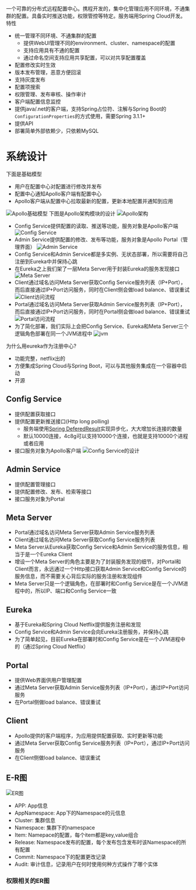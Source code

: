 一个可靠的分布式远程配置中心。携程开发的，集中化管理应用不同环境，不通集群的配置。具备实时推送功能，权限管控等特定。服务端用Spring Cloud开发。特性
- 统一管理不同环境、不通集群的配置
  - 提供WebUI管理不同的environment、cluster、namespace的配置
  - 支持应用具有不通的配置
  - 通过命名空间支持应用共享配置，可以对共享配置覆盖
- 配置修改实时生效
- 版本发布管理，恶意方便回滚
- 支持灰度发布
- 配置项搜索
- 权限管理、发布审核、操作审计
- 客户端配置信息监控
- 提供java/.net的客户端，支持Spring占位符、注解与Spring Boot的`ConfigurationProperties`的方式使用，需要Spring 3.1.1+
- 提供API
- 部署简单外部依赖少，只依赖MySQL

# 系统设计
下面是基础模型
- 用户在配置中心对配置进行修改并发布
- 配置中心通知Apollo客户端有配置中心
- Apollo客户端从配置中心拉取最新的配置，更新本地配置并通知到应用

![Apollo基础模型](pic/basic-architecture.png)
下图是Apollo架构模块的设计
![Apollo架构](pic/overall-architecture.png)
- Config Service提供配置的读取、推送等功能，服务对象是Apollo客户端
  ![Config Service](pic/config-service.png)
- Admin Service提供配置的修改、发布等功能，服务对象是Apollo Portal（管理界面）
  ![Admin Service](pic/admin-service.png)
- Config Service和Admin Service都是多实例、无状态部署，所以需要将自己注册到Eureka中并保持心跳
- 在Eureka之上我们架了一层Meta Server用于封装Eureka的服务发现接口
  ![Meta Server](pic/meta-server.png)
- Client通过域名访问Meta Server获取Config Service服务列表（IP+Port），而后直接通过IP+Port访问服务，同时在Client侧会做load balance、错误重试
  ![Client访问流程](pic/client-meta-config.png)
- Portal通过域名访问Meta Server获取Admin Service服务列表（IP+Port），而后直接通过IP+Port访问服务，同时在Portal侧会做load balance、错误重试
  ![Portal访问流程](pic/port-meta-admin.png)
- 为了简化部署，我们实际上会把Config Service、Eureka和Meta Server三个逻辑角色部署在同一个JVM进程中
  ![jvm](pic/config-eureka-meta.png)

为什么用eureka作为注册中心?
- 功能完整，netflix出的
- 方便集成Spring Cloud与Spring Boot，可以与其他服务集成在一个容器中启动
- 开源
## Config Service
- 提供配置获取接口
- 提供配置更新推送接口(Http long polling)
  - 服务端使用[Spring DeferedResult](http://docs.spring.io/spring/docs/current/javadoc-api/org/springframework/web/context/request/async/DeferredResult.html)实现异步化，大大增加长连接的数量
  - 默认10000连接，4c8g可以支持10000个连接，也就是支持10000个进程或者应用
- 接口服务对象为Apollo客户端
![Config Service的设计](pic/config-service-design.png)
## Admin Service
- 提供配置管理接口
- 提供配置修改、发布、检索等接口
- 接口服务对象为Portal
## Meta Server
- Portal通过域名访问Meta Server获取Admin Service服务列表
- Client通过域名访问Meta Server获取Config Service服务列表
- Meta Server从Eureka获取Config Service和Admin Service的服务信息，相当于是一个Eureka Client
- 增设一个Meta Server的角色主要是为了封装服务发现的细节，对Portal和Client而言，永远通过一个Http接口获取Admin Service和Config Service的服务信息，而不需要关心背后实际的服务注册和发现组件
- Meta Server只是一个逻辑角色，在部署时和Config Service是在一个JVM进程中的，所以IP、端口和Config Service一致
## Eureka
- 基于Eureka和Spring Cloud Netflix提供服务注册和发现
- Config Service和Admin Service会向Eureka注册服务，并保持心跳
- 为了简单起见，目前Eureka在部署时和Config Service是在一个JVM进程中的（通过Spring Cloud Netflix）
## Portal
- 提供Web界面供用户管理配置
- 通过Meta Server获取Admin Service服务列表（IP+Port），通过IP+Port访问服务
- 在Portal侧做load balance、错误重试
## Client
- Apollo提供的客户端程序，为应用提供配置获取、实时更新等功能
- 通过Meta Server获取Config Service服务列表（IP+Port），通过IP+Port访问服务
- 在Client侧做load balance、错误重试
## E-R图
![ER图](./apollo-erd.png)
- APP: App信息
- AppNamespace: App下的Namespace的元信息
- Cluster: 集群信息
- Namespace: 集群下的namespace
- Item: Namepace的配置，每个item都是key,value组合
- Release: Namespace发布的配置，每个发布包含发布时该Namespace的所有配置
- Commit: Namespace下的配置更改记录
- Audit: 审计信息，记录用户在何时使用何种方式操作了哪个实体
### 权限相关的ER图































